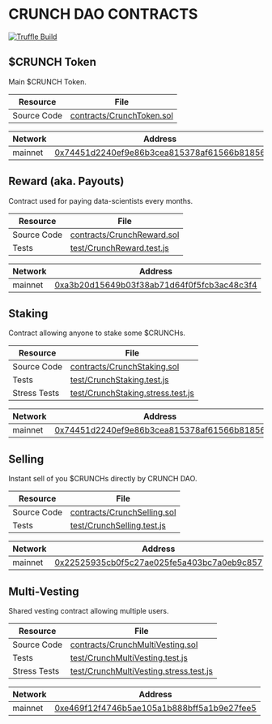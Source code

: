 # CRUNCH DAO CONTRACTS

[![Truffle Build](https://github.com/datacrunch-com/datacrunch-contracts/actions/workflows/truffle.yml/badge.svg)](https://github.com/datacrunch-com/datacrunch-contracts/actions/workflows/truffle.yml)

## $CRUNCH Token

Main $CRUNCH Token.

| Resource | File |
| --- | --- |
| Source Code | [contracts/CrunchToken.sol](contracts/CrunchToken.sol) |

| Network | Address |
| --- | --- |
| mainnet | [0x74451d2240ef9e86b3cea815378af61566b81856](https://etherscan.io/address/0x74451d2240ef9e86b3cea815378af61566b81856) |

## Reward (aka. Payouts)

Contract used for paying data-scientists every months.

| Resource | File |
| --- | --- |
| Source Code | [contracts/CrunchReward.sol](contracts/CrunchReward.sol) |
| Tests | [test/CrunchReward.test.js](test/CrunchReward.test.js) |

| Network | Address |
| --- | --- |
| mainnet | [0xa3b20d15649b03f38ab71d64f0f5fcb3ac48c3f4](https://etherscan.io/address/0xa3b20d15649b03f38ab71d64f0f5fcb3ac48c3f4) |

## Staking

Contract allowing anyone to stake some $CRUNCHs.

| Resource | File |
| --- | --- |
| Source Code | [contracts/CrunchStaking.sol](contracts/CrunchStaking.sol) |
| Tests | [test/CrunchStaking.test.js](test/CrunchStaking.test.js) |
| Stress Tests | [test/CrunchStaking.stress.test.js](test/CrunchStaking.stress.test.js) |

| Network | Address |
| --- | --- |
| mainnet | [0x74451d2240ef9e86b3cea815378af61566b81856](https://etherscan.io/address/0x74451d2240ef9e86b3cea815378af61566b81856) |

## Selling

Instant sell of you $CRUNCHs directly by CRUNCH DAO.

| Resource | File |
| --- | --- |
| Source Code | [contracts/CrunchSelling.sol](contracts/CrunchSelling.sol) |
| Tests | [test/CrunchSelling.test.js](test/CrunchSelling.test.js) |

| Network | Address |
| --- | --- |
| mainnet | [0x22525935cb0f5c27ae025fe5a403bc7a0eb9c857](https://etherscan.io/address/0x22525935cb0f5c27ae025fe5a403bc7a0eb9c857) |

## Multi-Vesting

Shared vesting contract allowing multiple users.

| Resource | File |
| --- | --- |
| Source Code | [contracts/CrunchMultiVesting.sol](contracts/CrunchMultiVesting.sol) |
| Tests | [test/CrunchMultiVesting.test.js](test/CrunchMultiVesting.test.js) |
| Stress Tests | [test/CrunchMultiVesting.stress.test.js](test/CrunchMultiVesting.stress.test.js) |

| Network | Address |
| --- | --- |
| mainnet | [0xe469f12f4746b5ae105a1b888bff5a1b9e27fee5](https://etherscan.io/address/0xe469f12f4746b5ae105a1b888bff5a1b9e27fee5) |
